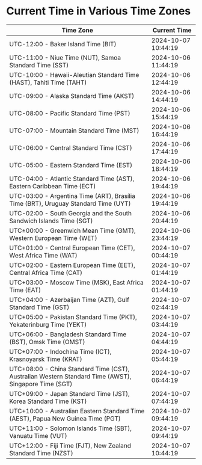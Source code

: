 # Current Time in Various Time Zones

| Time Zone | Current Time |
|-----------|--------------|
| UTC-12:00 - Baker Island Time (BIT) | 2024-10-07 10:44:19 |
| UTC-11:00 - Niue Time (NUT), Samoa Standard Time (SST) | 2024-10-06 11:44:19 |
| UTC-10:00 - Hawaii-Aleutian Standard Time (HAST), Tahiti Time (TAHT) | 2024-10-06 12:44:19 |
| UTC-09:00 - Alaska Standard Time (AKST) | 2024-10-06 14:44:19 |
| UTC-08:00 - Pacific Standard Time (PST) | 2024-10-06 15:44:19 |
| UTC-07:00 - Mountain Standard Time (MST) | 2024-10-06 16:44:19 |
| UTC-06:00 - Central Standard Time (CST) | 2024-10-06 17:44:19 |
| UTC-05:00 - Eastern Standard Time (EST) | 2024-10-06 18:44:19 |
| UTC-04:00 - Atlantic Standard Time (AST), Eastern Caribbean Time (ECT) | 2024-10-06 19:44:19 |
| UTC-03:00 - Argentina Time (ART), Brasília Time (BRT), Uruguay Standard Time (UYT) | 2024-10-06 19:44:19 |
| UTC-02:00 - South Georgia and the South Sandwich Islands Time (SGT) | 2024-10-06 20:44:19 |
| UTC±00:00 - Greenwich Mean Time (GMT), Western European Time (WET) | 2024-10-06 23:44:19 |
| UTC+01:00 - Central European Time (CET), West Africa Time (WAT) | 2024-10-07 00:44:19 |
| UTC+02:00 - Eastern European Time (EET), Central Africa Time (CAT) | 2024-10-07 01:44:19 |
| UTC+03:00 - Moscow Time (MSK), East Africa Time (EAT) | 2024-10-07 01:44:19 |
| UTC+04:00 - Azerbaijan Time (AZT), Gulf Standard Time (GST) | 2024-10-07 02:44:19 |
| UTC+05:00 - Pakistan Standard Time (PKT), Yekaterinburg Time (YEKT) | 2024-10-07 03:44:19 |
| UTC+06:00 - Bangladesh Standard Time (BST), Omsk Time (OMST) | 2024-10-07 04:44:19 |
| UTC+07:00 - Indochina Time (ICT), Krasnoyarsk Time (KRAT) | 2024-10-07 05:44:19 |
| UTC+08:00 - China Standard Time (CST), Australian Western Standard Time (AWST), Singapore Time (SGT) | 2024-10-07 06:44:19 |
| UTC+09:00 - Japan Standard Time (JST), Korea Standard Time (KST) | 2024-10-07 07:44:19 |
| UTC+10:00 - Australian Eastern Standard Time (AEST), Papua New Guinea Time (PGT) | 2024-10-07 09:44:19 |
| UTC+11:00 - Solomon Islands Time (SBT), Vanuatu Time (VUT) | 2024-10-07 09:44:19 |
| UTC+12:00 - Fiji Time (FJT), New Zealand Standard Time (NZST) | 2024-10-07 10:44:19 |
